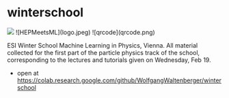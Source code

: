 # winterschool

<img src=https://vds-physics.univie.ac.at/fileadmin/user_upload/p_vd/VDS_Physics/Logo/VDS_700.png height="100">
![HEPMeetsML](logo.jpeg)
![qrcode](qrcode.png)

ESI Winter School Machine Learning in Physics, Vienna.
All material collected for the first part of the particle physics track of the school,
corresponding to the lectures and tutorials given on Wednesday, Feb 19.

 * open at https://colab.research.google.com/github/WolfgangWaltenberger/winterschool
